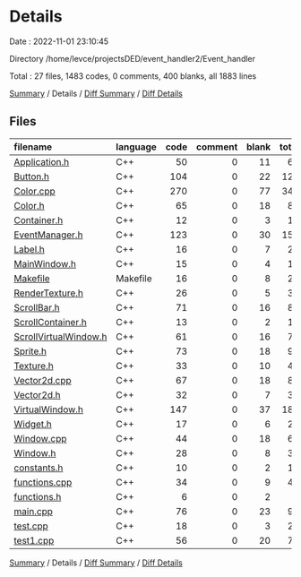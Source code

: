 # Details

Date : 2022-11-01 23:10:45

Directory /home/levce/projectsDED/event_handler2/Event_handler

Total : 27 files,  1483 codes, 0 comments, 400 blanks, all 1883 lines

[Summary](results.md) / Details / [Diff Summary](diff.md) / [Diff Details](diff-details.md)

## Files
| filename | language | code | comment | blank | total |
| :--- | :--- | ---: | ---: | ---: | ---: |
| [Application.h](/Application.h) | C++ | 50 | 0 | 11 | 61 |
| [Button.h](/Button.h) | C++ | 104 | 0 | 22 | 126 |
| [Color.cpp](/Color.cpp) | C++ | 270 | 0 | 77 | 347 |
| [Color.h](/Color.h) | C++ | 65 | 0 | 18 | 83 |
| [Container.h](/Container.h) | C++ | 12 | 0 | 3 | 15 |
| [EventManager.h](/EventManager.h) | C++ | 123 | 0 | 30 | 153 |
| [Label.h](/Label.h) | C++ | 16 | 0 | 7 | 23 |
| [MainWindow.h](/MainWindow.h) | C++ | 15 | 0 | 4 | 19 |
| [Makefile](/Makefile) | Makefile | 16 | 0 | 8 | 24 |
| [RenderTexture.h](/RenderTexture.h) | C++ | 26 | 0 | 5 | 31 |
| [ScrollBar.h](/ScrollBar.h) | C++ | 71 | 0 | 16 | 87 |
| [ScrollContainer.h](/ScrollContainer.h) | C++ | 13 | 0 | 2 | 15 |
| [ScrollVirtualWindow.h](/ScrollVirtualWindow.h) | C++ | 61 | 0 | 16 | 77 |
| [Sprite.h](/Sprite.h) | C++ | 73 | 0 | 18 | 91 |
| [Texture.h](/Texture.h) | C++ | 33 | 0 | 10 | 43 |
| [Vector2d.cpp](/Vector2d.cpp) | C++ | 67 | 0 | 18 | 85 |
| [Vector2d.h](/Vector2d.h) | C++ | 32 | 0 | 7 | 39 |
| [VirtualWindow.h](/VirtualWindow.h) | C++ | 147 | 0 | 37 | 184 |
| [Widget.h](/Widget.h) | C++ | 17 | 0 | 6 | 23 |
| [Window.cpp](/Window.cpp) | C++ | 44 | 0 | 18 | 62 |
| [Window.h](/Window.h) | C++ | 28 | 0 | 8 | 36 |
| [constants.h](/constants.h) | C++ | 10 | 0 | 2 | 12 |
| [functions.cpp](/functions.cpp) | C++ | 34 | 0 | 9 | 43 |
| [functions.h](/functions.h) | C++ | 6 | 0 | 2 | 8 |
| [main.cpp](/main.cpp) | C++ | 76 | 0 | 23 | 99 |
| [test.cpp](/test.cpp) | C++ | 18 | 0 | 3 | 21 |
| [test1.cpp](/test1.cpp) | C++ | 56 | 0 | 20 | 76 |

[Summary](results.md) / Details / [Diff Summary](diff.md) / [Diff Details](diff-details.md)